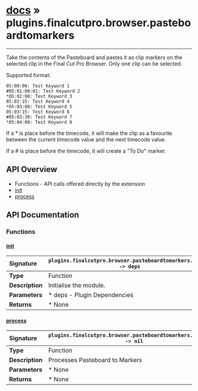 # [docs](index.md) » plugins.finalcutpro.browser.pasteboardtomarkers
---

Take the contents of the Pasteboard and pastes it as clip markers on the
selected clip in the Final Cut Pro Browser. Only one clip can be selected.

Supported format:

```
05:00:00: Test Keyword 1
#05:01:00:01: Test Keyword 2
*05:02:00: Test Keyword 3
05:02:15: Test Keyword 4
*05:03:00: Test Keyword 5
05:03:15: Test Keyword 6
#05:03:30: Test Keyword 7
*05:04:00: Test Keyword 8
```

If a * is place before the timecode, it will make the clip as a favourite
between the current timecode value and the next timecode value.

If a # is place before the timecode, it will create a "To Do" marker.

## API Overview
* Functions - API calls offered directly by the extension
 * [init](#init)
 * [process](#process)

## API Documentation

### Functions

#### [init](#init)
| <span style="float: left;">**Signature**</span> | <span style="float: left;">`plugins.finalcutpro.browser.pasteboardtomarkers.init() -> deps` </span>                                                          |
| -----------------------------------------------------|---------------------------------------------------------------------------------------------------------|
| **Type**                                             | Function                                                                                         |
| **Description**                                      | Initialise the module.                                                                                         |
| **Parameters**                                       |  * deps - Plugin Dependencies                                       |
| **Returns**                                          |  * None                                                |

#### [process](#process)
| <span style="float: left;">**Signature**</span> | <span style="float: left;">`plugins.finalcutpro.browser.pasteboardtomarkers.process() -> nil` </span>                                                          |
| -----------------------------------------------------|---------------------------------------------------------------------------------------------------------|
| **Type**                                             | Function                                                                                         |
| **Description**                                      | Processes Pasteboard to Markers                                                                                         |
| **Parameters**                                       |  * None                                       |
| **Returns**                                          |  * None                                                |

